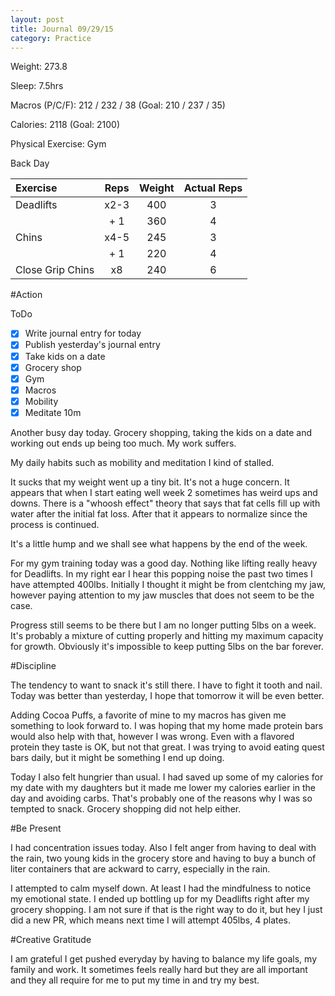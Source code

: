 ```yaml
---
layout: post
title: Journal 09/29/15
category: Practice
---
```


Weight: 273.8

Sleep: 7.5hrs

Macros (P/C/F): 212 / 232 / 38 (Goal: 210 / 237 / 35)

Calories: 2118 (Goal: 2100)

Physical Exercise: Gym

Back Day

| Exercise         | Reps                | Weight      | Actual Reps |
| :--------------- | :-----------------: | :---------: | :-------: |
| Deadlifts        | x2-3                | 400         | 3 |
|                  | + 1                 | 360         | 4 |
| Chins            | x4-5                | 245         | 3 |
|                  | + 1                 |  220        | 4 |
| Close Grip Chins | x8                  | 240         | 6 |

#Action

ToDo

- [x] Write journal entry for today
- [x] Publish yesterday's journal entry
- [x] Take kids on a date
- [x] Grocery shop
- [x] Gym
- [x] Macros
- [x] Mobility
- [x] Meditate 10m

Another busy day today. Grocery shopping, taking the kids on a date and working out ends up being too much. My work suffers.

My daily habits such as mobility and meditation I kind of stalled.

It sucks that my weight went up a tiny bit. It's not a huge concern. It appears that when I start eating well week 2 sometimes has weird ups and downs. There is a "whoosh effect" theory that says that fat cells fill up with water after the initial fat loss. After that it appears to normalize since the process is continued.

It's a little hump and we shall see what happens by the end of the week.

For my gym training today was a good day. Nothing like lifting really heavy for Deadlifts. In my right ear I hear this popping noise the past two times I have attempted 400lbs. Initially I thought it might be from clentching my jaw, however paying attention to my jaw muscles that does not seem to be the case.

Progress still seems to be there but I am no longer putting 5lbs on a week. It's probably a mixture of cutting properly and hitting my maximum capacity for growth. Obviously it's impossible to keep putting 5lbs on the bar forever.

#Discipline

The tendency to want to snack it's still there. I have to fight it tooth and nail. Today was better than yesterday, I hope that tomorrow it will be even better.

Adding Cocoa Puffs, a favorite of mine to my macros has given me something to look forward to. I was hoping that my home made protein bars would also help with that, however I was wrong. Even with a flavored protein they taste is OK, but not that great. I was trying to avoid eating quest bars daily, but it might be something I end up doing.

Today I also felt hungrier than usual. I had saved up some of my calories for my date with my daughters but it made me lower my calories earlier in the day and avoiding carbs. That's probably one of the reasons why I was so tempted to snack. Grocery shopping did not help either.

#Be Present

I had concentration issues today. Also I felt anger from having to deal with the rain, two young kids in the grocery store and having to buy a bunch of liter containers that are ackward to carry, especially in the rain.

I attempted to calm myself down. At least I had the mindfulness to notice my emotional state. I ended up bottling up for my Deadlifts right after my grocery shopping. I am not sure if that is the right way to do it, but hey I just did a new PR, which means next time I will attempt 405lbs, 4 plates.

#Creative Gratitude

I am grateful I get pushed everyday by having to balance my life goals, my family and work. It sometimes feels really hard but they are all important and they all require for me to put my time in and try my best.
